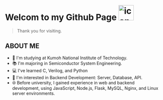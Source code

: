 # Welcom to my Github Page <img src="https://techstack-generator.vercel.app/github-icon.svg" alt="icon" width="50" height="50" /></div>

> Thank you for visiting.
>
## ABOUT ME
- 🏫 I'm studying at Kumoh National Institute of Technology.
- 📚 I'm majoring in Semiconductor System Engineering.
- 💻 I've learned C, Verilog, and Python
- 🌱 I'm interested in Backend Development: Server, Database, API.
- 🌐 Before university, I gained experience in web and backend development, using JavaScript, Node.js, Flask, MySQL, Nginx, and Linux server environments.


<!--
**Laypia/Laypia** is a ✨ _special_ ✨ repository because its `README.md` (this file) appears on your GitHub profile.
-->
